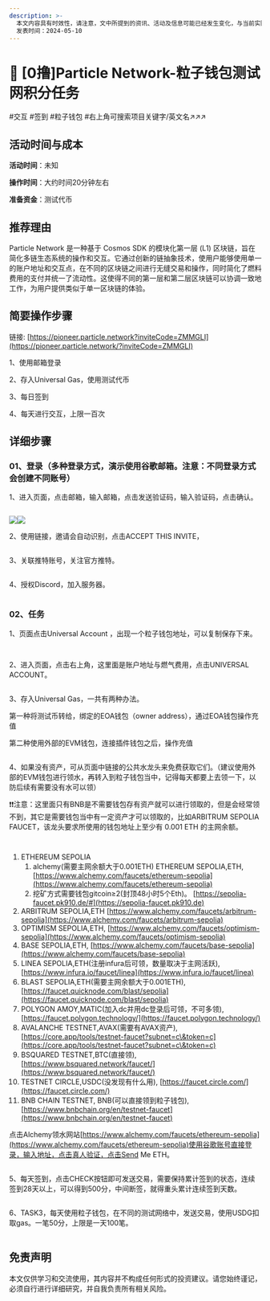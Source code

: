 ```yaml
---
description: >-
  本文内容具有时效性，请注意，文中所提到的资讯、活动及信息可能已经发生变化，与当前实际情况有所不同。我们建议您在做出任何决策之前，始终进行自主研究和验证。
  发表时间：2024-05-10
---
```


# 💛 \[0撸]Particle Network-粒子钱包测试网积分任务

\#交互 #签到 #粒子钱包 #右上角可搜索项目关键字/英文名↗↗↗

## 活动时间与成本 <a href="#huo-dong-shi-jian-yu-cheng-ben" id="huo-dong-shi-jian-yu-cheng-ben"></a>

**活动时间**：未知

**操作时间**：大约时间20分钟左右

**准备资金**：测试代币

## 推荐理由 <a href="#tui-jian-li-you" id="tui-jian-li-you"></a>

Particle Network 是一种基于 Cosmos SDK 的模块化第一层 (L1) 区块链，旨在简化多链生态系统的操作和交互。它通过创新的链抽象技术，使用户能够使用单一的账户地址和交互点，在不同的区块链之间进行无缝交易和操作，同时简化了燃料费用的支付并统一了流动性。这使得不同的第一层和第二层区块链可以协调一致地工作，为用户提供类似于单一区块链的体验。

## 简要操作步骤 <a href="#jian-yao-cao-zuo-bu-zhou" id="jian-yao-cao-zuo-bu-zhou"></a>

链接: [https://pioneer.particle.network?inviteCode=ZMMGLI](https://pioneer.particle.network/?inviteCode=ZMMGLI)

1、使用邮箱登录

2、存入Universal Gas，使用测试代币

3、每日签到

4、每天进行交互，上限一百次

## 详细步骤 <a href="#xiang-xi-bu-zhou" id="xiang-xi-bu-zhou"></a>

### **01、登录（多种登录方式，演示使用谷歌邮箱。注意：不同登录方式会创建不同账号）**

1、进入页面，点击邮箱，输入邮箱，点击发送验证码，输入验证码，点击确认。

<figure><img src="../../.gitbook/assets/image (430).png" alt=""><figcaption></figcaption></figure>

![](<../../.gitbook/assets/image (431).png>)![](<../../.gitbook/assets/image (432).png>)

2、使用链接，邀请会自动识别，点击ACCEPT THIS INVITE，

<figure><img src="../../.gitbook/assets/image (433).png" alt=""><figcaption></figcaption></figure>

3、关联推特账号，关注官方推特。

<figure><img src="../../.gitbook/assets/image (434).png" alt=""><figcaption></figcaption></figure>

4、授权Discord，加入服务器。

<figure><img src="../../.gitbook/assets/image (435).png" alt=""><figcaption></figcaption></figure>

### **02、任务**

1、页面点击Universal Account ，出现一个粒子钱包地址，可以复制保存下来。

<figure><img src="../../.gitbook/assets/image (13).png" alt=""><figcaption></figcaption></figure>

<figure><img src="../../.gitbook/assets/image (1) (1) (1) (1) (1) (1) (1) (1) (1) (1) (1) (1) (1) (1) (1) (1).png" alt=""><figcaption></figcaption></figure>

2、进入页面，点击右上角，这里面是账户地址与燃气费用，点击UNIVERSAL ACCOUNT。

<figure><img src="../../.gitbook/assets/image (2) (1) (1) (1) (1) (1) (1) (1) (1) (1).png" alt=""><figcaption></figcaption></figure>

3、存入Universal Gas，一共有两种办法。

第一种将测试币转给，绑定的EOA钱包（owner address），通过EOA钱包操作充值

第二种使用外部的EVM钱包，连接插件钱包之后，操作充值

<figure><img src="../../.gitbook/assets/image (3) (1) (1) (1) (1) (1) (1) (1).png" alt=""><figcaption></figcaption></figure>

4、如果没有资产，可从页面中链接的公共水龙头来免费获取它们。（建议使用外部的EVM钱包进行领水，再转入到粒子钱包当中，记得每天都要上去领一下，以防后续有需要没有水可以领）

❗❗注意：这里面只有BNB是不需要钱包存有资产就可以进行领取的，但是会经常领不到，其它是需要钱包当中有一定资产才可以领取的，比如ARBITRUM SEPOLIA FAUCET，该龙头要求所使用的钱包地址上至少有 0.001 ETH 的主网余额。

<figure><img src="../../.gitbook/assets/image (4) (1) (1) (1) (1).png" alt=""><figcaption></figcaption></figure>

<figure><img src="../../.gitbook/assets/image (5) (1) (1) (1).png" alt=""><figcaption></figcaption></figure>

1. ETHEREUM SEPOLIA
   1. alchemy(需要主网余额大于0.001ETH) ETHEREUM SEPOLIA,ETH, [https://www.alchemy.com/faucets/ethereum-sepolia](https://www.alchemy.com/faucets/ethereum-sepolia)
   2. 挖矿方式需要钱包gitcoin≥2(封顶48小时5个Eth)。 [https://sepolia-faucet.pk910.de/#](https://sepolia-faucet.pk910.de)
2. ARBITRUM SEPOLIA,ETH [https://www.alchemy.com/faucets/arbitrum-sepolia](https://www.alchemy.com/faucets/arbitrum-sepolia)
3. OPTIMISM SEPOLIA,ETH, [https://www.alchemy.com/faucets/optimism-sepolia](https://www.alchemy.com/faucets/optimism-sepolia)
4. BASE SEPOLIA,ETH, [https://www.alchemy.com/faucets/base-sepolia](https://www.alchemy.com/faucets/base-sepolia)
5. LINEA SEPOLIA,ETH(注册infura后可领，数量取决于主网活跃), [https://www.infura.io/faucet/linea](https://www.infura.io/faucet/linea)
6. BLAST SEPOLIA,ETH(需要主网余额大于0.001ETH), [https://faucet.quicknode.com/blast/sepolia](https://faucet.quicknode.com/blast/sepolia)
7. POLYGON AMOY,MATIC(加入dc并用dc登录后可领，不可多领), [https://faucet.polygon.technology/](https://faucet.polygon.technology/)
8. AVALANCHE TESTNET,AVAX(需要有AVAX资产), [https://core.app/tools/testnet-faucet?subnet=c\&token=c](https://core.app/tools/testnet-faucet?subnet=c\&token=c)
9. BSQUARED TESTNET,BTC(直接领), [https://www.bsquared.network/faucet/](https://www.bsquared.network/faucet/)
10. TESTNET CIRCLE,USDC(没发现有什么用), [https://faucet.circle.com/](https://faucet.circle.com/)
11. BNB CHAIN TESTNET, BNB(可以直接领到粒子钱包), [https://www.bnbchain.org/en/testnet-faucet](https://www.bnbchain.org/en/testnet-faucet)

点击Alchemy领水网站[https://www.alchemy.com/faucets/ethereum-sepolia](https://www.alchemy.com/faucets/ethereum-sepolia)使用谷歌账号直接登录，输入地址，点击真人验证，点击Send Me ETH。

<figure><img src="../../.gitbook/assets/image (6) (1) (1) (1).png" alt=""><figcaption></figcaption></figure>

5、每天签到，点击CHECK按钮即可发送交易，需要保持累计签到的状态，连续签到28天以上，可以得到500分，中间断签，就得重头累计连续签到天数。

<figure><img src="../../.gitbook/assets/image (7) (1) (1).png" alt=""><figcaption></figcaption></figure>

6、TASK3，每天使用粒子钱包，在不同的测试网络中，发送交易，使用USDG扣取gas。一笔50分，上限是一天100笔。

<figure><img src="../../.gitbook/assets/image (8) (1) (1).png" alt=""><figcaption></figcaption></figure>

## 免责声明 <a href="#mian-ze-sheng-ming" id="mian-ze-sheng-ming"></a>

本文仅供学习和交流使用，其内容并不构成任何形式的投资建议。请您始终谨记，必须自行进行详细研究，并自我负责所有相关风险。
